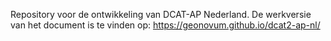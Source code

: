 Repository voor de ontwikkeling van DCAT-AP Nederland. De werkversie van het document is te vinden op: https://geonovum.github.io/dcat2-ap-nl/
